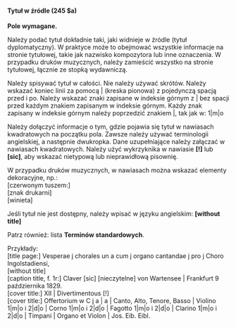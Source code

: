 #### Tytuł w źródle (245 $a)

**Pole wymagane.**

Należy podać tytuł dokładnie taki, jaki widnieje w źródle (tytuł dyplomatyczny). W praktyce może to obejmować wszystkie informacje na stronie tytułowej, takie jak nazwisko kompozytora lub inne oznaczenia. W przypadku druków muzycznych, należy zamieścić wszystko na stronie tytułowej, łącznie ze stopką wydawniczą.  

Należy spisywać tytuł w całości. Nie należy używać skrótów. Należy wskazać koniec linii za pomocą | (kreska pionowa) z pojedynczą spacją przed i po. Należy wskazać znaki zapisane w indeksie górnym z | bez spacji przed każdym znakiem zapisanym w indeksie górnym.  Każdy znak zapisany w indeksie górnym należy poprzedzić znakiem |, tak jak w: 1|m|o  
  
Należy dołączyć informacje o tym, gdzie pojawia się tytuł w nawiasach kwadratowych na początku pola. Zawsze należy używać terminologii angielskiej, a następnie dwukropka. Dane uzupełniające należy załączać w nawiasach kwadratowych. Należy użyć wykrzyknika w nawiasie **[!]** lub **[sic]**, aby wskazać nietypową lub nieprawidłową pisownię.

W przypadku druków muzycznych, w nawiasach można wskazać elementy dekoracyjne, np.:  
[czerwonym tuszem:]  
[znak drukarni]  
[winieta]  
  
Jeśli tytuł nie jest dostępny, należy wpisać w języku angielskim: **[without title]**  
  
Patrz również: lista **Terminów standardowych**.  
  
Przykłady:  
[title page:] Vesperae j chorales un a cum j organo cantandae j pro j Choro Ingolstadiensi,  
[without title]  
[caption title, f. 1r:] Claver [sic] [nieczytelne] von Wartensee | Frankfurt 9 października 1829.  
[cover title:] XII | Divertimentous [!]  
[cover title:] Offertorium w C j a | a | Canto, Alto, Tenore, Basso | Violino 1|m|o i 2|d|o | Corno 1|m|o i 2|d|o | Fagotto 1|m|o i 2|d|o | Clarino 1|m|o i 2|d|o | Timpani | Organo et Violon | Jos. Eib. Eibl.